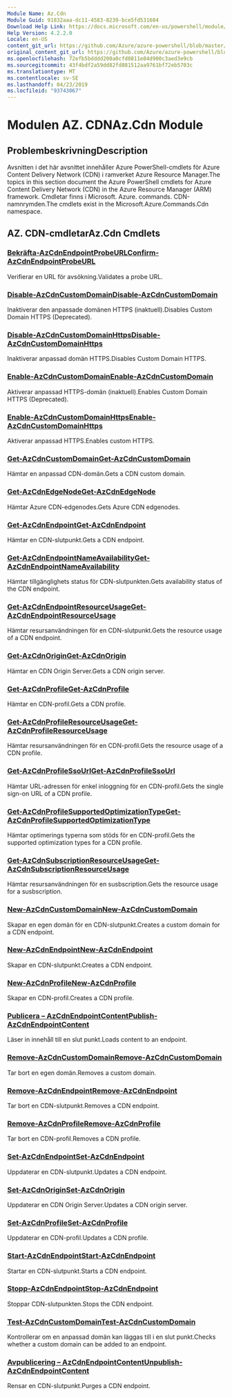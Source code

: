 ```yaml
---
Module Name: Az.Cdn
Module Guid: 91832aaa-dc11-4583-8239-bce5fd531604
Download Help Link: https://docs.microsoft.com/en-us/powershell/module/az.cdn
Help Version: 4.2.2.0
Locale: en-US
content_git_url: https://github.com/Azure/azure-powershell/blob/master/src/Cdn/Cdn/help/Az.Cdn.md
original_content_git_url: https://github.com/Azure/azure-powershell/blob/master/src/Cdn/Cdn/help/Az.Cdn.md
ms.openlocfilehash: 72efb5bdddd200a0cfd0811e04d900c3aed3e9cb
ms.sourcegitcommit: 43f4bdf2a59dd82fd881512aa9761bf72eb5703c
ms.translationtype: MT
ms.contentlocale: sv-SE
ms.lasthandoff: 04/23/2019
ms.locfileid: "93743067"
---
```

# <span data-ttu-id="86417-101">Modulen AZ. CDN</span><span class="sxs-lookup"><span data-stu-id="86417-101">Az.Cdn Module</span></span>
## <span data-ttu-id="86417-102">Problembeskrivning</span><span class="sxs-lookup"><span data-stu-id="86417-102">Description</span></span>
<span data-ttu-id="86417-103">Avsnitten i det här avsnittet innehåller Azure PowerShell-cmdlets för Azure Content Delivery Network (CDN) i ramverket Azure Resource Manager.</span><span class="sxs-lookup"><span data-stu-id="86417-103">The topics in this section document the Azure PowerShell cmdlets for Azure Content Delivery Network (CDN) in the Azure Resource Manager (ARM) framework.</span></span> <span data-ttu-id="86417-104">Cmdletar finns i Microsoft. Azure. commands. CDN-namnrymden.</span><span class="sxs-lookup"><span data-stu-id="86417-104">The cmdlets exist in the Microsoft.Azure.Commands.Cdn namespace.</span></span>

## <span data-ttu-id="86417-105">AZ. CDN-cmdletar</span><span class="sxs-lookup"><span data-stu-id="86417-105">Az.Cdn Cmdlets</span></span>
### [<span data-ttu-id="86417-106">Bekräfta-AzCdnEndpointProbeURL</span><span class="sxs-lookup"><span data-stu-id="86417-106">Confirm-AzCdnEndpointProbeURL</span></span>](Confirm-AzCdnEndpointProbeURL.md)
<span data-ttu-id="86417-107">Verifierar en URL för avsökning.</span><span class="sxs-lookup"><span data-stu-id="86417-107">Validates a probe URL.</span></span>

### [<span data-ttu-id="86417-108">Disable-AzCdnCustomDomain</span><span class="sxs-lookup"><span data-stu-id="86417-108">Disable-AzCdnCustomDomain</span></span>](Disable-AzCdnCustomDomain.md)
<span data-ttu-id="86417-109">Inaktiverar den anpassade domänen HTTPS (inaktuell).</span><span class="sxs-lookup"><span data-stu-id="86417-109">Disables Custom Domain HTTPS (Deprecated).</span></span>

### [<span data-ttu-id="86417-110">Disable-AzCdnCustomDomainHttps</span><span class="sxs-lookup"><span data-stu-id="86417-110">Disable-AzCdnCustomDomainHttps</span></span>](Disable-AzCdnCustomDomainHttps.md)
<span data-ttu-id="86417-111">Inaktiverar anpassad domän HTTPS.</span><span class="sxs-lookup"><span data-stu-id="86417-111">Disables Custom Domain HTTPS.</span></span>

### [<span data-ttu-id="86417-112">Enable-AzCdnCustomDomain</span><span class="sxs-lookup"><span data-stu-id="86417-112">Enable-AzCdnCustomDomain</span></span>](Enable-AzCdnCustomDomain.md)
<span data-ttu-id="86417-113">Aktiverar anpassad HTTPS-domän (inaktuell).</span><span class="sxs-lookup"><span data-stu-id="86417-113">Enables Custom Domain HTTPS (Deprecated).</span></span>

### [<span data-ttu-id="86417-114">Enable-AzCdnCustomDomainHttps</span><span class="sxs-lookup"><span data-stu-id="86417-114">Enable-AzCdnCustomDomainHttps</span></span>](Enable-AzCdnCustomDomainHttps.md)
<span data-ttu-id="86417-115">Aktiverar anpassad HTTPS.</span><span class="sxs-lookup"><span data-stu-id="86417-115">Enables custom HTTPS.</span></span>

### [<span data-ttu-id="86417-116">Get-AzCdnCustomDomain</span><span class="sxs-lookup"><span data-stu-id="86417-116">Get-AzCdnCustomDomain</span></span>](Get-AzCdnCustomDomain.md)
<span data-ttu-id="86417-117">Hämtar en anpassad CDN-domän.</span><span class="sxs-lookup"><span data-stu-id="86417-117">Gets a CDN custom domain.</span></span>

### [<span data-ttu-id="86417-118">Get-AzCdnEdgeNode</span><span class="sxs-lookup"><span data-stu-id="86417-118">Get-AzCdnEdgeNode</span></span>](Get-AzCdnEdgeNode.md)
<span data-ttu-id="86417-119">Hämtar Azure CDN-edgenodes.</span><span class="sxs-lookup"><span data-stu-id="86417-119">Gets Azure CDN edgenodes.</span></span>

### [<span data-ttu-id="86417-120">Get-AzCdnEndpoint</span><span class="sxs-lookup"><span data-stu-id="86417-120">Get-AzCdnEndpoint</span></span>](Get-AzCdnEndpoint.md)
<span data-ttu-id="86417-121">Hämtar en CDN-slutpunkt.</span><span class="sxs-lookup"><span data-stu-id="86417-121">Gets a CDN endpoint.</span></span>

### [<span data-ttu-id="86417-122">Get-AzCdnEndpointNameAvailability</span><span class="sxs-lookup"><span data-stu-id="86417-122">Get-AzCdnEndpointNameAvailability</span></span>](Get-AzCdnEndpointNameAvailability.md)
<span data-ttu-id="86417-123">Hämtar tillgänglighets status för CDN-slutpunkten.</span><span class="sxs-lookup"><span data-stu-id="86417-123">Gets availability status of the CDN endpoint.</span></span>

### [<span data-ttu-id="86417-124">Get-AzCdnEndpointResourceUsage</span><span class="sxs-lookup"><span data-stu-id="86417-124">Get-AzCdnEndpointResourceUsage</span></span>](Get-AzCdnEndpointResourceUsage.md)
<span data-ttu-id="86417-125">Hämtar resursanvändningen för en CDN-slutpunkt.</span><span class="sxs-lookup"><span data-stu-id="86417-125">Gets the resource usage of a CDN endpoint.</span></span>

### [<span data-ttu-id="86417-126">Get-AzCdnOrigin</span><span class="sxs-lookup"><span data-stu-id="86417-126">Get-AzCdnOrigin</span></span>](Get-AzCdnOrigin.md)
<span data-ttu-id="86417-127">Hämtar en CDN Origin Server.</span><span class="sxs-lookup"><span data-stu-id="86417-127">Gets a CDN origin server.</span></span>

### [<span data-ttu-id="86417-128">Get-AzCdnProfile</span><span class="sxs-lookup"><span data-stu-id="86417-128">Get-AzCdnProfile</span></span>](Get-AzCdnProfile.md)
<span data-ttu-id="86417-129">Hämtar en CDN-profil.</span><span class="sxs-lookup"><span data-stu-id="86417-129">Gets a CDN profile.</span></span>

### [<span data-ttu-id="86417-130">Get-AzCdnProfileResourceUsage</span><span class="sxs-lookup"><span data-stu-id="86417-130">Get-AzCdnProfileResourceUsage</span></span>](Get-AzCdnProfileResourceUsage.md)
<span data-ttu-id="86417-131">Hämtar resursanvändningen för en CDN-profil.</span><span class="sxs-lookup"><span data-stu-id="86417-131">Gets the resource usage of a CDN profile.</span></span>

### [<span data-ttu-id="86417-132">Get-AzCdnProfileSsoUrl</span><span class="sxs-lookup"><span data-stu-id="86417-132">Get-AzCdnProfileSsoUrl</span></span>](Get-AzCdnProfileSsoUrl.md)
<span data-ttu-id="86417-133">Hämtar URL-adressen för enkel inloggning för en CDN-profil.</span><span class="sxs-lookup"><span data-stu-id="86417-133">Gets the single sign-on URL of a CDN profile.</span></span>

### [<span data-ttu-id="86417-134">Get-AzCdnProfileSupportedOptimizationType</span><span class="sxs-lookup"><span data-stu-id="86417-134">Get-AzCdnProfileSupportedOptimizationType</span></span>](Get-AzCdnProfileSupportedOptimizationType.md)
<span data-ttu-id="86417-135">Hämtar optimerings typerna som stöds för en CDN-profil.</span><span class="sxs-lookup"><span data-stu-id="86417-135">Gets the supported optimization types for a CDN profile.</span></span>

### [<span data-ttu-id="86417-136">Get-AzCdnSubscriptionResourceUsage</span><span class="sxs-lookup"><span data-stu-id="86417-136">Get-AzCdnSubscriptionResourceUsage</span></span>](Get-AzCdnSubscriptionResourceUsage.md)
<span data-ttu-id="86417-137">Hämtar resursanvändningen för en susbscription.</span><span class="sxs-lookup"><span data-stu-id="86417-137">Gets the resource usage for a susbscription.</span></span>

### [<span data-ttu-id="86417-138">New-AzCdnCustomDomain</span><span class="sxs-lookup"><span data-stu-id="86417-138">New-AzCdnCustomDomain</span></span>](New-AzCdnCustomDomain.md)
<span data-ttu-id="86417-139">Skapar en egen domän för en CDN-slutpunkt.</span><span class="sxs-lookup"><span data-stu-id="86417-139">Creates a custom domain for a CDN endpoint.</span></span>

### [<span data-ttu-id="86417-140">New-AzCdnEndpoint</span><span class="sxs-lookup"><span data-stu-id="86417-140">New-AzCdnEndpoint</span></span>](New-AzCdnEndpoint.md)
<span data-ttu-id="86417-141">Skapar en CDN-slutpunkt.</span><span class="sxs-lookup"><span data-stu-id="86417-141">Creates a CDN endpoint.</span></span>

### [<span data-ttu-id="86417-142">New-AzCdnProfile</span><span class="sxs-lookup"><span data-stu-id="86417-142">New-AzCdnProfile</span></span>](New-AzCdnProfile.md)
<span data-ttu-id="86417-143">Skapar en CDN-profil.</span><span class="sxs-lookup"><span data-stu-id="86417-143">Creates a CDN profile.</span></span>

### [<span data-ttu-id="86417-144">Publicera – AzCdnEndpointContent</span><span class="sxs-lookup"><span data-stu-id="86417-144">Publish-AzCdnEndpointContent</span></span>](Publish-AzCdnEndpointContent.md)
<span data-ttu-id="86417-145">Läser in innehåll till en slut punkt.</span><span class="sxs-lookup"><span data-stu-id="86417-145">Loads content to an endpoint.</span></span>

### [<span data-ttu-id="86417-146">Remove-AzCdnCustomDomain</span><span class="sxs-lookup"><span data-stu-id="86417-146">Remove-AzCdnCustomDomain</span></span>](Remove-AzCdnCustomDomain.md)
<span data-ttu-id="86417-147">Tar bort en egen domän.</span><span class="sxs-lookup"><span data-stu-id="86417-147">Removes a custom domain.</span></span>

### [<span data-ttu-id="86417-148">Remove-AzCdnEndpoint</span><span class="sxs-lookup"><span data-stu-id="86417-148">Remove-AzCdnEndpoint</span></span>](Remove-AzCdnEndpoint.md)
<span data-ttu-id="86417-149">Tar bort en CDN-slutpunkt.</span><span class="sxs-lookup"><span data-stu-id="86417-149">Removes a CDN endpoint.</span></span>

### [<span data-ttu-id="86417-150">Remove-AzCdnProfile</span><span class="sxs-lookup"><span data-stu-id="86417-150">Remove-AzCdnProfile</span></span>](Remove-AzCdnProfile.md)
<span data-ttu-id="86417-151">Tar bort en CDN-profil.</span><span class="sxs-lookup"><span data-stu-id="86417-151">Removes a CDN profile.</span></span>

### [<span data-ttu-id="86417-152">Set-AzCdnEndpoint</span><span class="sxs-lookup"><span data-stu-id="86417-152">Set-AzCdnEndpoint</span></span>](Set-AzCdnEndpoint.md)
<span data-ttu-id="86417-153">Uppdaterar en CDN-slutpunkt.</span><span class="sxs-lookup"><span data-stu-id="86417-153">Updates a CDN endpoint.</span></span>

### [<span data-ttu-id="86417-154">Set-AzCdnOrigin</span><span class="sxs-lookup"><span data-stu-id="86417-154">Set-AzCdnOrigin</span></span>](Set-AzCdnOrigin.md)
<span data-ttu-id="86417-155">Uppdaterar en CDN Origin Server.</span><span class="sxs-lookup"><span data-stu-id="86417-155">Updates a CDN origin server.</span></span>

### [<span data-ttu-id="86417-156">Set-AzCdnProfile</span><span class="sxs-lookup"><span data-stu-id="86417-156">Set-AzCdnProfile</span></span>](Set-AzCdnProfile.md)
<span data-ttu-id="86417-157">Uppdaterar en CDN-profil.</span><span class="sxs-lookup"><span data-stu-id="86417-157">Updates a CDN profile.</span></span>

### [<span data-ttu-id="86417-158">Start-AzCdnEndpoint</span><span class="sxs-lookup"><span data-stu-id="86417-158">Start-AzCdnEndpoint</span></span>](Start-AzCdnEndpoint.md)
<span data-ttu-id="86417-159">Startar en CDN-slutpunkt.</span><span class="sxs-lookup"><span data-stu-id="86417-159">Starts a CDN endpoint.</span></span>

### [<span data-ttu-id="86417-160">Stopp-AzCdnEndpoint</span><span class="sxs-lookup"><span data-stu-id="86417-160">Stop-AzCdnEndpoint</span></span>](Stop-AzCdnEndpoint.md)
<span data-ttu-id="86417-161">Stoppar CDN-slutpunkten.</span><span class="sxs-lookup"><span data-stu-id="86417-161">Stops the CDN endpoint.</span></span>

### [<span data-ttu-id="86417-162">Test-AzCdnCustomDomain</span><span class="sxs-lookup"><span data-stu-id="86417-162">Test-AzCdnCustomDomain</span></span>](Test-AzCdnCustomDomain.md)
<span data-ttu-id="86417-163">Kontrollerar om en anpassad domän kan läggas till i en slut punkt.</span><span class="sxs-lookup"><span data-stu-id="86417-163">Checks whether a custom domain can be added to an endpoint.</span></span>

### [<span data-ttu-id="86417-164">Avpublicering – AzCdnEndpointContent</span><span class="sxs-lookup"><span data-stu-id="86417-164">Unpublish-AzCdnEndpointContent</span></span>](Unpublish-AzCdnEndpointContent.md)
<span data-ttu-id="86417-165">Rensar en CDN-slutpunkt.</span><span class="sxs-lookup"><span data-stu-id="86417-165">Purges a CDN endpoint.</span></span>

